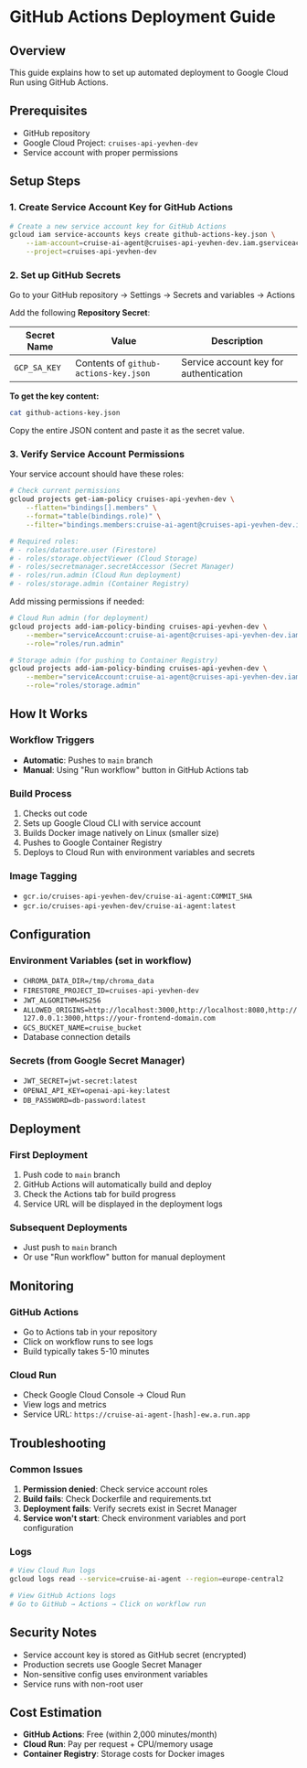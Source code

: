 # GitHub Actions Deployment Guide

## Overview
This guide explains how to set up automated deployment to Google Cloud Run using GitHub Actions.

## Prerequisites
- GitHub repository
- Google Cloud Project: `cruises-api-yevhen-dev`
- Service account with proper permissions

## Setup Steps

### 1. Create Service Account Key for GitHub Actions

```bash
# Create a new service account key for GitHub Actions
gcloud iam service-accounts keys create github-actions-key.json \
    --iam-account=cruise-ai-agent@cruises-api-yevhen-dev.iam.gserviceaccount.com \
    --project=cruises-api-yevhen-dev
```

### 2. Set up GitHub Secrets

Go to your GitHub repository → Settings → Secrets and variables → Actions

Add the following **Repository Secret**:

| Secret Name | Value | Description |
|-------------|-------|-------------|
| `GCP_SA_KEY` | Contents of `github-actions-key.json` | Service account key for authentication |

**To get the key content:**
```bash
cat github-actions-key.json
```
Copy the entire JSON content and paste it as the secret value.

### 3. Verify Service Account Permissions

Your service account should have these roles:
```bash
# Check current permissions
gcloud projects get-iam-policy cruises-api-yevhen-dev \
    --flatten="bindings[].members" \
    --format="table(bindings.role)" \
    --filter="bindings.members:cruise-ai-agent@cruises-api-yevhen-dev.iam.gserviceaccount.com"

# Required roles:
# - roles/datastore.user (Firestore)
# - roles/storage.objectViewer (Cloud Storage)
# - roles/secretmanager.secretAccessor (Secret Manager)
# - roles/run.admin (Cloud Run deployment)
# - roles/storage.admin (Container Registry)
```

Add missing permissions if needed:
```bash
# Cloud Run admin (for deployment)
gcloud projects add-iam-policy-binding cruises-api-yevhen-dev \
    --member="serviceAccount:cruise-ai-agent@cruises-api-yevhen-dev.iam.gserviceaccount.com" \
    --role="roles/run.admin"

# Storage admin (for pushing to Container Registry)
gcloud projects add-iam-policy-binding cruises-api-yevhen-dev \
    --member="serviceAccount:cruise-ai-agent@cruises-api-yevhen-dev.iam.gserviceaccount.com" \
    --role="roles/storage.admin"
```

## How It Works

### Workflow Triggers
- **Automatic**: Pushes to `main` branch
- **Manual**: Using "Run workflow" button in GitHub Actions tab

### Build Process
1. Checks out code
2. Sets up Google Cloud CLI with service account
3. Builds Docker image natively on Linux (smaller size)
4. Pushes to Google Container Registry
5. Deploys to Cloud Run with environment variables and secrets

### Image Tagging
- `gcr.io/cruises-api-yevhen-dev/cruise-ai-agent:COMMIT_SHA`
- `gcr.io/cruises-api-yevhen-dev/cruise-ai-agent:latest`

## Configuration

### Environment Variables (set in workflow)
- `CHROMA_DATA_DIR=/tmp/chroma_data`
- `FIRESTORE_PROJECT_ID=cruises-api-yevhen-dev`
- `JWT_ALGORITHM=HS256`
- `ALLOWED_ORIGINS=http://localhost:3000,http://localhost:8080,http://127.0.0.1:3000,https://your-frontend-domain.com`
- `GCS_BUCKET_NAME=cruise_bucket`
- Database connection details

### Secrets (from Google Secret Manager)
- `JWT_SECRET=jwt-secret:latest`
- `OPENAI_API_KEY=openai-api-key:latest`
- `DB_PASSWORD=db-password:latest`

## Deployment

### First Deployment
1. Push code to `main` branch
2. GitHub Actions will automatically build and deploy
3. Check the Actions tab for build progress
4. Service URL will be displayed in the deployment logs

### Subsequent Deployments
- Just push to `main` branch
- Or use "Run workflow" button for manual deployment

## Monitoring

### GitHub Actions
- Go to Actions tab in your repository
- Click on workflow runs to see logs
- Build typically takes 5-10 minutes

### Cloud Run
- Check Google Cloud Console → Cloud Run
- View logs and metrics
- Service URL: `https://cruise-ai-agent-[hash]-ew.a.run.app`

## Troubleshooting

### Common Issues
1. **Permission denied**: Check service account roles
2. **Build fails**: Check Dockerfile and requirements.txt
3. **Deployment fails**: Verify secrets exist in Secret Manager
4. **Service won't start**: Check environment variables and port configuration

### Logs
```bash
# View Cloud Run logs
gcloud logs read --service=cruise-ai-agent --region=europe-central2

# View GitHub Actions logs
# Go to GitHub → Actions → Click on workflow run
```

## Security Notes
- Service account key is stored as GitHub secret (encrypted)
- Production secrets use Google Secret Manager
- Non-sensitive config uses environment variables
- Service runs with non-root user

## Cost Estimation
- **GitHub Actions**: Free (within 2,000 minutes/month)
- **Cloud Run**: Pay per request + CPU/memory usage
- **Container Registry**: Storage costs for Docker images
